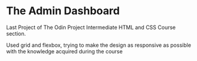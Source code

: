 The Admin Dashboard
===================

Last Project of The Odin Project Intermediate HTML and CSS Course section.

Used grid and flexbox, trying to make the design as responsive as possible with the knowledge acquired during the course
